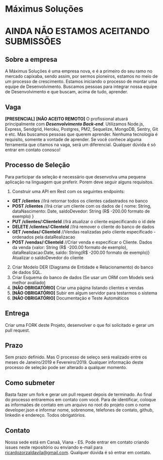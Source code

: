 # Máximus Soluções

# AINDA NÃO ESTAMOS ACEITANDO SUBMISSÕES

## Sobre a empresa

A Máximus Soluções é uma empresa nova, e é a primeiro do seu ramo no mercado capixaba, sendo assim, por sermos pioneiros, estamos no meio de um processo de crescimento. Estamos iniciando o processo de montar uma equipe de Desenvolvimento. Buscamos pessoas para integrar nossa equipe de Desenvolvimento e que buscam, acima de tudo, aprender.

## Vaga

**[PRESENCIAL]** **[NÃO ACEITO REMOTO]** O profissional atuará principalmente com ***Desenvolvimento Back-end***. Utilizamos Node.js, Express, Sendgrid, Heroku, Postgres, PM2, Sequelize, MongoDB, Sentry, Git e etc. Mas buscamos pessoas que querem aprender. Nenhuma tecnologia é requisito, somente a vontade de aprender. Se você conhece alguma ferramenta que citamos na vaga, será um diferencial. Qualquer dúvida é só entrar em contato conosco!

## Processo de Seleção

Para participar da seleção é necessário que desenvolva uma pequena aplicação na linguagem que preferir. Porem deve seguir alguns requisitos.

1. Construir uma API em Rest com os seguintes endpoints:
  - **GET /clientes** //Irá retornar todos os clientes cadastrados no banco
  - **POST /clientes** //Irá criar um cliente com os dados de { nome: String, dataNascimento: Date, saldoDevedor: String (R$ -200.00 formato de exemplo) }
  - **PUT /clientes/:ClienteId** //Irá atualizar o cliente especificando o id dele
  - **DELETE /clientes/:ClienteId** //Irá remover o cliente do banco de dados
  - **GET /vendas/:ClienteId** //Vendas realizadas pelo cliente especificado - ordenados pela dataRealizacao
  - **POST /vendas/:ClienteId** //Criar venda e especificar o Cliente. Dados da venda {valor: String (R$ -200.00 formato de exemplo), dataRealizacao:Date, saldo: String(R$ -200.00 formato de exemplo)} Atualizar o saldoDevedor do cliente
2. Criar Modelo DER (Diagrama de Entidade e Relacionamento) do banco de dados SQL.
3. Criar Esquema do banco de dados (Se usar um ORM com Models será melhor avaliado)
4. **[NÃO OBRIGATÓRIO]** Criar uma página listando clientes e vendas
5. **[NÃO OBRIGATÓRIO]** Subir em algum servidor para testarmos o sistema
6. **[NÃO OBRIGATÓRIO]** Documentação e Teste Automáticos

## Entrega

Criar uma FORK deste Projeto, desenvolver o que foi solicitado e gerar um pull request.

## Prazo

Sem prazo definido. Mas O processo de seleço será realizado entre os meses de Janeiro/2019 e Fevereiro/2019. Qualquer informação deste processo de seleção pode ser alterado a qualquer momento.

## Como submeter

Basta fazer um fork e gerar um pull request depois de terminado. Ao final do processo entraremos em contato com você. Para de identificar, coloque as informaões de contato em um arquivo no root do projeto com o nome developer.json e informar nome, sobrenome, telefones de contato, github, linkedin e endereço. Todos obrigatórios.

## Contato

Nossa sede está em Canaã, Viana - ES. Pode entrar em contato criando issues neste repositório ou enviando e-mail para ricardozorzaldavila@gmail.com. Qualquer dúvida é só entrar em contato.
